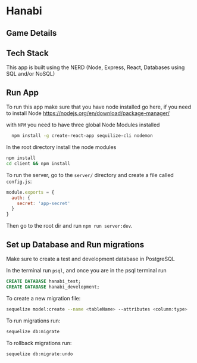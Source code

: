 # Hanabi

## Game Details

<!-- Details of the game will go here -->

## Tech Stack

This app is built using the NERD (Node, Express, React, Databases using SQL and/or NoSQL)

## Run App  

To run this app make sure that you have node installed go here, if you need to install Node https://nodejs.org/en/download/package-manager/

with `NPM` you need to have three global Node Modules installed

```bash
  npm install -g create-react-app sequilize-cli nodemon
```

In the root directory install the node modules

```bash
npm install
cd client && npm install
```

To run the server, go to the `server/` directory and create a file called `config.js`:

```javascript
module.exports = {
  auth: {
    secret: 'app-secret'
  }
}
```

Then go to the root dir and run `npm run server:dev`.

## Set up Database and Run migrations

Make sure to create a test and development database in PostgreSQL

In the terminal run `psql`, and once you are in the psql terminal run

```SQL
CREATE DATABASE hanabi_test;
CREATE DATABASE hanabi_development;
```

To create a new migration file:

```bash
sequelize model:create --name <tableName> --attributes <column:type>
```

To run migrations run:

```bash
sequelize db:migrate
```

To rollback migrations run:

```bash
sequelize db:migrate:undo
```
